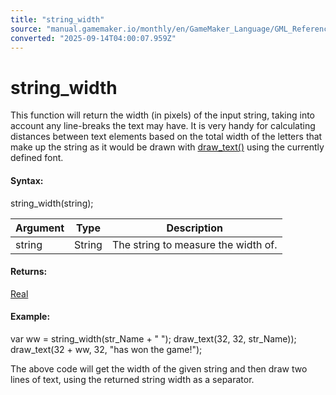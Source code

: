 ```yaml
---
title: "string_width"
source: "manual.gamemaker.io/monthly/en/GameMaker_Language/GML_Reference/Strings/string_width.htm"
converted: "2025-09-14T04:00:07.959Z"
---
```


# string\_width

This function will return the width (in pixels) of the input string, taking into account any line-breaks the text may have. It is very handy for calculating distances between text elements based on the total width of the letters that make up the string as it would be drawn with [draw\_text()](../../../../../../GameMaker_Language/GML_Reference/Drawing/Text/draw_text.md) using the currently defined font.

#### Syntax:

string\_width(string);

| Argument | Type | Description |
| --- | --- | --- |
| string | String | The string to measure the width of. |

#### Returns:

[Real](../../GML_Overview/Data_Types.md)

#### Example:

var ww = string\_width(str\_Name + " ");
draw\_text(32, 32, str\_Name));
draw\_text(32 + ww, 32, "has won the game!");

The above code will get the width of the given string and then draw two lines of text, using the returned string width as a separator.